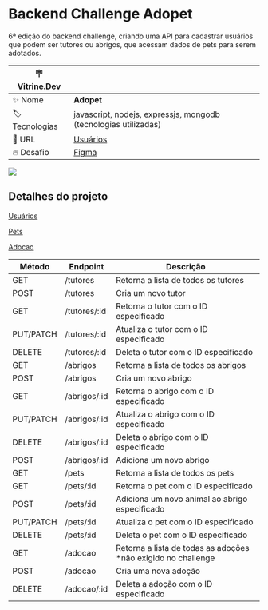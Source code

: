 # Backend Challenge Adopet 

6ª edição do backend challenge, criando uma API para cadastrar usuários que podem ser tutores ou abrigos, que acessam dados de pets para serem adotados.

| :placard: Vitrine.Dev |     |
| -------------  | --- |
| :sparkles: Nome        | **Adopet**
| :label: Tecnologias | javascript, nodejs, expressjs, mongodb (tecnologias utilizadas)
| :rocket: URL         | [Usuários](https://documenter.getpostman.com/view/10265749/2s93XyTNG8#b3861b0f-6937-4c97-ae30-e84abcb5c16d)
| :fire: Desafio     | [Figma](https://www.figma.com/file/TlfkDoIu8uyjZNla1T8TpH/Challenge---Adopet?node-id=518-11&t=S6FjzyI1Jy0DBVpI-0)

<!-- Inserir imagem com a #vitrinedev ao final do link -->
![](https://github.com/giseletoledo/backend-challenge-nodejs/blob/main/screenshots/postman_pet_post.png?text=imagem+do+meu+projeto#vitrinedev)

## Detalhes do projeto

[Usuários](https://documenter.getpostman.com/view/10265749/2s93XyTNG8#b3861b0f-6937-4c97-ae30-e84abcb5c16d)

[Pets](https://documenter.getpostman.com/view/10265749/2s93XyTNGB)

[Adocao](https://documenter.getpostman.com/view/10265749/2s93XyTNQy)


| Método | Endpoint | Descrição |
| --- | --- | --- |
| GET | /tutores | Retorna a lista de todos os tutores |
| POST | /tutores | Cria um novo tutor |
| GET | /tutores/:id | Retorna o tutor com o ID especificado |
| PUT/PATCH | /tutores/:id | Atualiza o tutor com o ID especificado |
| DELETE | /tutores/:id | Deleta o tutor com o ID especificado |
| GET | /abrigos | Retorna a lista de todos os abrigos |
| POST | /abrigos | Cria um novo abrigo |
| GET | /abrigos/:id | Retorna o abrigo com o ID especificado |
| PUT/PATCH | /abrigos/:id | Atualiza o abrigo com o ID especificado |
| DELETE | /abrigos/:id | Deleta o abrigo com o ID especificado |
| POST | /abrigos/:id | Adiciona um novo abrigo |
| GET | /pets | Retorna a lista de todos os pets |
| GET | /pets/:id | Retorna o pet com o ID especificado |
| POST | /pets/:id | Adiciona um novo animal ao abrigo especificado |
| PUT/PATCH | /pets/:id | Atualiza o pet com o ID especificado |
| DELETE | /pets/:id | Deleta o pet com o ID especificado |
| GET | /adocao | Retorna a lista de todas as adoções *não exigido no challenge |
| POST | /adocao | Cria uma nova adoção |
| DELETE | /adocao/:id | Deleta a adoção com o ID especificado |





